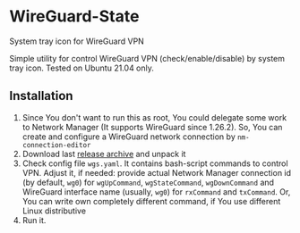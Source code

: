 # WireGuard-State
System tray icon for WireGuard VPN

Simple utility for control WireGuard VPN (check/enable/disable) by system tray icon. Tested on Ubuntu 21.04 only.

## Installation
1. Since You don't want to run this as root, You could delegate some work to Network Manager (It supports WireGuard since 1.26.2).
So, You can create and configure a WireGuard network connection by `nm-connection-editor` 
2. Download last [release archive](https://github.com/chaykin/wireguard-state/releases) and unpack it
3. Check config file `wgs.yaml`. It contains bash-script commands to control VPN. Adjust it, if needed: 
provide actual Network Manager connection id (by default, `wg0`) for `wgUpCommand`, `wgStateCommand`, `wgDownCommand` and 
WireGuard interface name (usually, `wg0`) for `rxCommand` and `txCommand`. Or, You can write own completely different command,
if You use different Linux distributive
4. Run it.
